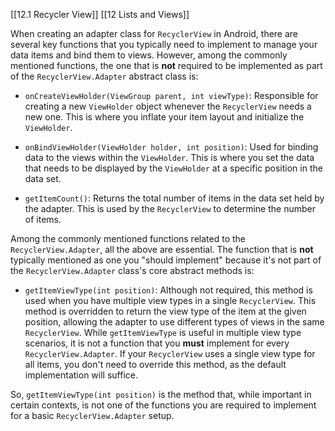[[12.1 Recycler View]]
[[12 Lists and Views]]


When creating an adapter class for `RecyclerView` in Android, there are several key functions that you typically need to implement to manage your data items and bind them to views. However, among the commonly mentioned functions, the one that is **not** required to be implemented as part of the `RecyclerView.Adapter` abstract class is:

- `onCreateViewHolder(ViewGroup parent, int viewType)`: Responsible for creating a new `ViewHolder` object whenever the `RecyclerView` needs a new one. This is where you inflate your item layout and initialize the `ViewHolder`.
    
- `onBindViewHolder(ViewHolder holder, int position)`: Used for binding data to the views within the `ViewHolder`. This is where you set the data that needs to be displayed by the `ViewHolder` at a specific position in the data set.
    
- `getItemCount()`: Returns the total number of items in the data set held by the adapter. This is used by the `RecyclerView` to determine the number of items.
    

Among the commonly mentioned functions related to the `RecyclerView.Adapter`, all the above are essential. The function that is **not** typically mentioned as one you "should implement" because it's not part of the `RecyclerView.Adapter` class's core abstract methods is:

- `getItemViewType(int position)`: Although not required, this method is used when you have multiple view types in a single `RecyclerView`. This method is overridden to return the view type of the item at the given position, allowing the adapter to use different types of views in the same `RecyclerView`. While `getItemViewType` is useful in multiple view type scenarios, it is not a function that you **must** implement for every `RecyclerView.Adapter`. If your `RecyclerView` uses a single view type for all items, you don't need to override this method, as the default implementation will suffice.

So, `getItemViewType(int position)` is the method that, while important in certain contexts, is not one of the functions you are required to implement for a basic `RecyclerView.Adapter` setup.









